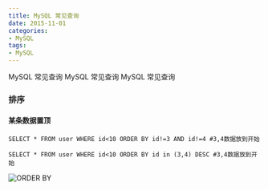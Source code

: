 ```yaml
---
title: MySQL 常见查询
date: 2015-11-01
categories: 
- MySQL
tags:
- MySQL
---
```

MySQL 常见查询
MySQL 常见查询
MySQL 常见查询

<!-- more -->

### 排序

#### 某条数据置顶

```mysql
SELECT * FROM user WHERE id<10 ORDER BY id!=3 AND id!=4 #3,4数据放到开始

SELECT * FROM user WHERE id<10 ORDER BY id in (3,4) DESC #3,4数据放到开始
```

![ORDER BY](/img/mysql/demo01/order_by.png "ORDER BY")



























